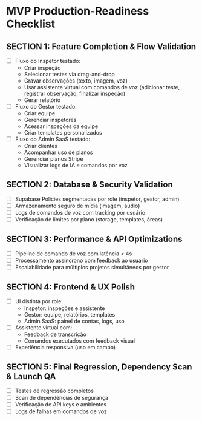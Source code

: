 #  MVP Production-Readiness Checklist

## SECTION 1: Feature Completion & Flow Validation

- [ ] Fluxo do Inspetor testado:
  - Criar inspeção
  - Selecionar testes via drag-and-drop
  - Gravar observações (texto, imagem, voz)
  - Usar assistente virtual com comandos de voz (adicionar teste, registrar observação, finalizar inspeção)
  - Gerar relatório
- [ ] Fluxo do Gestor testado:
  - Criar equipe
  - Gerenciar inspetores
  - Acessar inspeções da equipe
  - Criar templates personalizados
- [ ] Fluxo do Admin SaaS testado:
  - Criar clientes
  - Acompanhar uso de planos
  - Gerenciar planos Stripe
  - Visualizar logs de IA e comandos por voz

## SECTION 2: Database & Security Validation

- [ ] Supabase Policies segmentadas por role (inspetor, gestor, admin)
- [ ] Armazenamento seguro de mídia (imagem, áudio)
- [ ] Logs de comandos de voz com tracking por usuário
- [ ] Verificação de limites por plano (storage, templates, áreas)

## SECTION 3: Performance & API Optimizations

- [ ] Pipeline de comando de voz com latência < 4s
- [ ] Processamento assíncrono com feedback ao usuário
- [ ] Escalabilidade para múltiplos projetos simultâneos por gestor

## SECTION 4: Frontend & UX Polish

- [ ] UI distinta por role:
  - Inspetor: inspeções e assistente
  - Gestor: equipe, relatórios, templates
  - Admin SaaS: painel de contas, logs, uso
- [ ] Assistente virtual com:
  - Feedback de transcrição
  - Comandos executados com feedback visual
- [ ] Experiência responsiva (uso em campo)

## SECTION 5: Final Regression, Dependency Scan & Launch QA

- [ ] Testes de regressão completos
- [ ] Scan de dependências de segurança
- [ ] Verificação de API keys e ambientes
- [ ] Logs de falhas em comandos de voz
